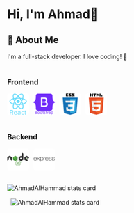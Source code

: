 # Hi, I'm Ahmad👋  
## 🚀 About Me  

I'm a full-stack developer. I love coding! 💙  
<br>

### Frontend  
<div style="display: flex; gap: 10px;">
  <a href="https://reactjs.org/" target="blank">
    <img align="center" src="https://raw.githubusercontent.com/devicons/devicon/master/icons/react/react-original-wordmark.svg" alt="React" height="50" width="50" style="border-radius: 5px;" />
  </a>
  <a href="https://getbootstrap.com" target="blank">
    <img align="center" src="https://raw.githubusercontent.com/devicons/devicon/master/icons/bootstrap/bootstrap-plain-wordmark.svg" alt="Bootstrap" height="50" width="50" style="border-radius: 5px;" />
  </a>
  <a href="https://www.w3schools.com/css/" target="blank">
    <img align="center" src="https://raw.githubusercontent.com/devicons/devicon/master/icons/css3/css3-original-wordmark.svg" alt="Css3" height="50" width="50" style="border-radius: 5px;" />
  </a>
  <a href="https://www.w3.org/html/" target="blank">
    <img align="center" src="https://raw.githubusercontent.com/devicons/devicon/master/icons/html5/html5-original-wordmark.svg" alt="Html5" height="50" width="50" style="border-radius: 5px;" />
  </a>
</div>

<br>

### Backend  
<div style="display: flex; gap: 10px;">
  <a href="https://nodejs.org" target="blank">
    <img align="center" src="https://raw.githubusercontent.com/devicons/devicon/master/icons/nodejs/nodejs-original-wordmark.svg" alt="Node.js" height="50" width="50" style="border-radius: 5px;" />
  </a>
  <a href="https://expressjs.com" target="blank">
    <img align="center" src="https://raw.githubusercontent.com/devicons/devicon/master/icons/express/express-original-wordmark.svg" alt="Express" height="50" width="50" style="border-radius: 5px;" />
  </a>
</div>

<br>

<p>
<img align="center" src="https://github-readme-stats.vercel.app/api/top-langs?username=AhmadAlHammad&theme=github_dark&title_color=000000&text_color=000000&bg_color=ffffff&hide_border=true&layout=compact" alt="AhmadAlHammad stats card" />
</p>
<p>&nbsp;
<img align="center" src="https://github-readme-stats.vercel.app/api?username=AhmadAlHammad&show_icons=true&theme=default&title_color=000000&text_color=000000&bg_color=ffffff&hide_border=true" alt="AhmadAlHammad stats card" />
</p>
